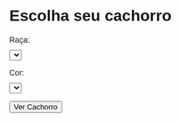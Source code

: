 <!DOCTYPE html>
<html lang="pt-br">
<head>
  <meta charset="UTF-8">
  <title>Cachorros com Imagens no HTML</title>
  <style>
    body { font-family: Arial, sans-serif; padding: 20px; }
    label, select, button { display: block; margin: 10px 0; }
    img { max-width: 300px; display: none; margin-top: 10px; }
    .info { margin-top: 20px; }
  </style>
</head>
<body>

  <h1>Escolha seu cachorro</h1>

  <label for="raca">Raça:</label>
  <select id="raca"></select>

  <label for="cor">Cor:</label>
  <select id="cor"></select>

  <button onclick="criarCachorro()">Ver Cachorro</button>

  <div id="resultado" class="info"></div>

  <img id="img-bernesemountain" src="img/OIP-360x286.png" alt="Labrador">
  <img id="img-shitzu" src="img/shitzu.png" alt="Bulldog">
  <img id="img-pinscher" src="img/pinscher.webp" alt="Pastor Alemão">
  <img id="img-cocker" src="img/cocker-spaniel-english.png" alt="Poodle">

  <script>
    class Animal {
      constructor(patas, olhos) {
        this.patas = patas;
        this.olhos = olhos;
      }
    }

    class Cachorro extends Animal {
      constructor(patas, olhos, raca, cor) {
        super(patas, olhos);
        this.raca = raca;
        this.cor = cor;
      }
    }

    const racas = {
      bernesemountain: {
        nome: "Bernese Mountain",
        descricao: "Amigável, energético e ótimo com crianças.",
        cores: ["Marrom e preto"]
      },
      shitzu: {
        nome: "Shitzu",
        descricao: "Calmo, brincalhão e muito afetuoso.",
        cores: ["Preto e Branco", "Marrom e Branco"]
      },
      Pinscher: {
        nome: "pinscher",
        descricao: "Temperamental, arisco e corajoso.",
        cores: ["Preto e Marrom", "Preto", "Marrom"]
      },
      cocker: {
        nome: "Cocker",
        descricao: "Elegante, fragil e preguiçoso.",
        cores: ["Caramelo", "Marrom", "Cinza", "Cinza e Branco", "Marrom e Branco"]
      }
    };

    const selectRaca = document.getElementById("raca");
    const selectCor = document.getElementById("cor");
    const resultado = document.getElementById("resultado");

    window.onload = () => {
      for (let chave in racas) {
        const opt = document.createElement("option");
        opt.value = chave;
        opt.textContent = racas[chave].nome;
        selectRaca.appendChild(opt);
      }

      atualizarCores();
      selectRaca.addEventListener("change", atualizarCores);
    };

    function atualizarCores() {
      const racaSelecionada = selectRaca.value;
      const cores = racas[racaSelecionada].cores;

      selectCor.innerHTML = "";
      cores.forEach(cor => {
        const opt = document.createElement("option");
        opt.value = cor;
        opt.textContent = cor;
        selectCor.appendChild(opt);
      });
    }

    function esconderTodasImagens() {
      document.querySelectorAll("img[id^='img-']").forEach(img => {
        img.style.display = "none";
      });
    }

    function criarCachorro() {
      const racaKey = selectRaca.value;
      const cor = selectCor.value;
      const dados = racas[racaKey];

      const cachorro = new Cachorro(4, 2, dados.nome, cor);

      resultado.innerHTML = `
        <h2>${cachorro.raca}</h2>
        <p><strong>Cor:</strong> ${cachorro.cor}</p>
        <p><strong>Patas:</strong> ${cachorro.patas} | <strong>Olhos:</strong> ${cachorro.olhos}</p>
        <p><strong>Descrição:</strong> ${dados.descricao}</p>
      `;

      // Mostrar imagem correta
      esconderTodasImagens();
      document.getElementById(`img-${racaKey}`).style.display = "block";
    }
  </script>
</body>
</html>
